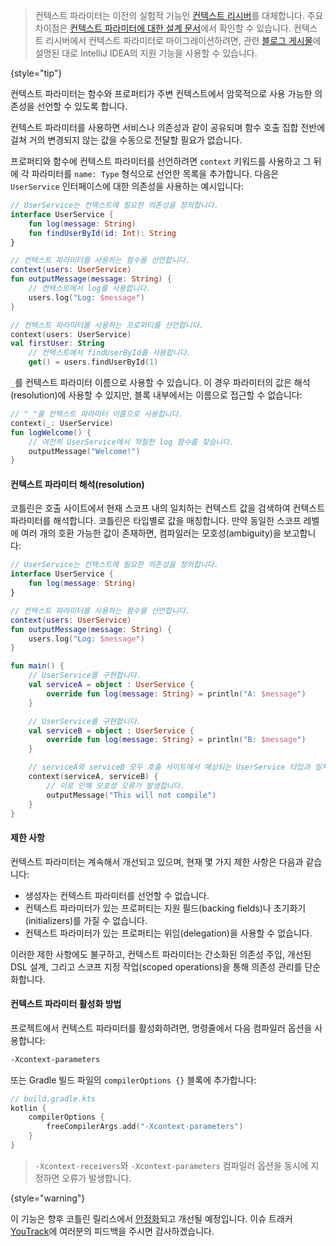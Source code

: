 [//]: # (title: 컨텍스트 파라미터)

<primary-label ref="experimental-general"/>

> 컨텍스트 파라미터는 이전의 실험적 기능인 [컨텍스트 리시버](whatsnew1620.md#prototype-of-context-receivers-for-kotlin-jvm)를 대체합니다.
> 주요 차이점은 [컨텍스트 파라미터에 대한 설계 문서](https://github.com/Kotlin/KEEP/blob/master/proposals/context-parameters.md#summary-of-changes-from-the-previous-proposal)에서 확인할 수 있습니다.
> 컨텍스트 리시버에서 컨텍스트 파라미터로 마이그레이션하려면, 관련 [블로그 게시물](https://blog.jetbrains.com/kotlin/2025/04/update-on-context-parameters/)에 설명된 대로 IntelliJ IDEA의 지원 기능을 사용할 수 있습니다.
>
{style="tip"}

컨텍스트 파라미터는 함수와 프로퍼티가 주변 컨텍스트에서 암묵적으로 사용 가능한 의존성을 선언할 수 있도록 합니다.

컨텍스트 파라미터를 사용하면 서비스나 의존성과 같이 공유되며 함수 호출 집합 전반에 걸쳐 거의 변경되지 않는 값을 수동으로 전달할 필요가 없습니다.

프로퍼티와 함수에 컨텍스트 파라미터를 선언하려면 `context` 키워드를 사용하고 그 뒤에 각 파라미터를 `name: Type` 형식으로 선언한 목록을 추가합니다. 다음은 `UserService` 인터페이스에 대한 의존성을 사용하는 예시입니다:

```kotlin
// UserService는 컨텍스트에 필요한 의존성을 정의합니다.
interface UserService {
    fun log(message: String)
    fun findUserById(id: Int): String
}

// 컨텍스트 파라미터를 사용하는 함수를 선언합니다.
context(users: UserService)
fun outputMessage(message: String) {
    // 컨텍스트에서 log를 사용합니다.
    users.log("Log: $message")
}

// 컨텍스트 파라미터를 사용하는 프로퍼티를 선언합니다.
context(users: UserService)
val firstUser: String
    // 컨텍스트에서 findUserById를 사용합니다.
    get() = users.findUserById(1)
```

`_`를 컨텍스트 파라미터 이름으로 사용할 수 있습니다. 이 경우 파라미터의 값은 해석(resolution)에 사용할 수 있지만, 블록 내부에서는 이름으로 접근할 수 없습니다:

```kotlin
// "_"를 컨텍스트 파라미터 이름으로 사용합니다.
context(_: UserService)
fun logWelcome() {
    // 여전히 UserService에서 적절한 log 함수를 찾습니다.
    outputMessage("Welcome!")
}
```

#### 컨텍스트 파라미터 해석(resolution)

코틀린은 호출 사이트에서 현재 스코프 내의 일치하는 컨텍스트 값을 검색하여 컨텍스트 파라미터를 해석합니다. 코틀린은 타입별로 값을 매칭합니다.
만약 동일한 스코프 레벨에 여러 개의 호환 가능한 값이 존재하면, 컴파일러는 모호성(ambiguity)을 보고합니다:

```kotlin
// UserService는 컨텍스트에 필요한 의존성을 정의합니다.
interface UserService {
    fun log(message: String)
}

// 컨텍스트 파라미터를 사용하는 함수를 선언합니다.
context(users: UserService)
fun outputMessage(message: String) {
    users.log("Log: $message")
}

fun main() {
    // UserService를 구현합니다.
    val serviceA = object : UserService {
        override fun log(message: String) = println("A: $message")
    }

    // UserService를 구현합니다.
    val serviceB = object : UserService {
        override fun log(message: String) = println("B: $message")
    }

    // serviceA와 serviceB 모두 호출 사이트에서 예상되는 UserService 타입과 일치합니다.
    context(serviceA, serviceB) {
        // 이로 인해 모호성 오류가 발생합니다.
        outputMessage("This will not compile")
    }
}
```

#### 제한 사항

컨텍스트 파라미터는 계속해서 개선되고 있으며, 현재 몇 가지 제한 사항은 다음과 같습니다:

*   생성자는 컨텍스트 파라미터를 선언할 수 없습니다.
*   컨텍스트 파라미터가 있는 프로퍼티는 지원 필드(backing fields)나 초기화기(initializers)를 가질 수 없습니다.
*   컨텍스트 파라미터가 있는 프로퍼티는 위임(delegation)을 사용할 수 없습니다.

이러한 제한 사항에도 불구하고, 컨텍스트 파라미터는 간소화된 의존성 주입, 개선된 DSL 설계, 그리고 스코프 지정 작업(scoped operations)을 통해 의존성 관리를 단순화합니다.

#### 컨텍스트 파라미터 활성화 방법

프로젝트에서 컨텍스트 파라미터를 활성화하려면, 명령줄에서 다음 컴파일러 옵션을 사용합니다:

```Bash
-Xcontext-parameters
```

또는 Gradle 빌드 파일의 `compilerOptions {}` 블록에 추가합니다:

```kotlin
// build.gradle.kts
kotlin {
    compilerOptions {
        freeCompilerArgs.add("-Xcontext-parameters")
    }
}
```

> `-Xcontext-receivers`와 `-Xcontext-parameters` 컴파일러 옵션을 동시에 지정하면 오류가 발생합니다.
>
{style="warning"}

이 기능은 향후 코틀린 릴리스에서 [안정화](components-stability.md#stability-levels-explained)되고 개선될 예정입니다.
이슈 트래커 [YouTrack](https://youtrack.jetbrains.com/issue/KT-10468/Context-Parameters-expanding-extension-receivers-to-work-with-scopes)에 여러분의 피드백을 주시면 감사하겠습니다.